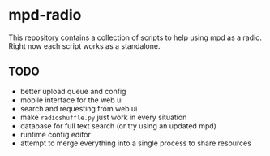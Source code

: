 # mpd-radio

This repository contains a collection of scripts to help using mpd as a radio.
Right now each script works as a standalone.

## TODO

- better upload queue and config
- mobile interface for the web ui
- search and requesting from web ui
- make `radioshuffle.py` just work in every situation
- database for full text search (or try using an updated mpd)
- runtime config editor
- attempt to merge everything into a single process to share resources
